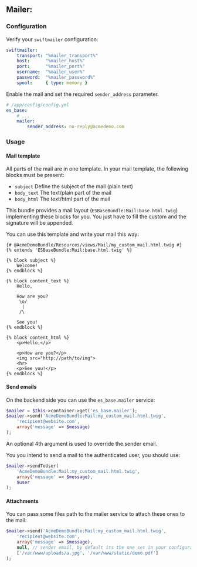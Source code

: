 
## Mailer:

### Configuration

Verify your `swiftmailer` configuration:

```yaml
swiftmailer:
    transport: "%mailer_transport%"
    host:      "%mailer_host%"
    port:      "%mailer_port%"
    username:  "%mailer_user%"
    password:  "%mailer_password%"
    spool:     { type: memory }
```

Enable the mail and set the required `sender_address` parameter.

```yaml
# /app/config/config.yml
es_base:
    # ...
    mailer:
        sender_address: no-reply@acmedemo.com
```

### Usage

#### Mail template

All parts of the mail are in one template.
In your mail template, the following blocks must be present:
- `subject` Define the subject of the mail (plain text)
- `body_text` The text/plain part of the mail
- `body_html` The text/html part of the mail

This bundle provides a mail layout (`ESBaseBundle:Mail:base.html.twig`) implementing these blocks for you.
You just have to fill the custom and the signature will be appended.

You can use this template and write your mail this way:

```django
{# @AcmeDemoBundle/Resources/views/Mail/my_custom_mail.html.twig #}
{% extends 'ESBaseBundle:Mail:base.html.twig' %}

{% block subject %}
	Welcome!
{% endblock %}

{% block content_text %}
	Hello,

	How are you?
	 \o/
	  |
	 /\

	See you!
{% endblock %}

{% block content_html %}
	<p>Hello,</p>

	<p>How are you?</p>
	<img src="http://path/to/img">
	<hr>
	<p>See you!</p>
{% endblock %}
```

#### Send emails

On the backend side you can use the `es_base.mailer` service:

```php
$mailer = $this->container->get('es_base.mailer');
$mailer->send('AcmeDemoBundle:Mail:my_custom_mail.html.twig',
	'recipient@website.com',
	array('message' => $message)
);
```

An optional 4th argument is used to override the sender email.

You you intend to send a mail to the authenticated user, you should use:

```php
$mailer->sendToUser(
	'AcmeDemoBundle:Mail:my_custom_mail.html.twig',
	array('message' => $message),
	$user
);
```

#### Attachments

You can pass some files path to the mailer service to attach these ones to the mail:

```php
$mailer->send('AcmeDemoBundle:Mail:my_custom_mail.html.twig',
	'recipient@website.com',
	array('message' => $message),
	null, // sender email, by default its the one set in your configuration
	['/var/www/uploads/a.jpg', '/var/www/static/demo.pdf']
);
```
